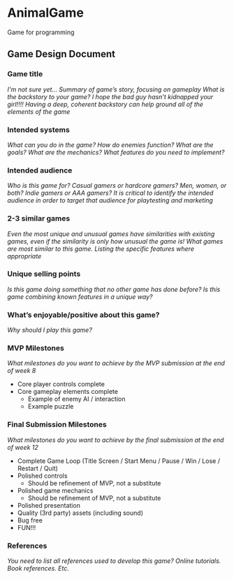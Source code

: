# AnimalGame
Game for programming

## Game Design Document

### Game title
_I'm not sure yet..._
_Summary of game’s story, focusing on gameplay_
_What is the backstory to your game?  I hope the bad guy hasn’t kidnapped your girl!!!!  Having a deep, coherent backstory can help ground all of the elements of the game_

### Intended systems
_What can you do in the game?  How do enemies function?  What are the goals?  What are the mechanics?  What features do you need to implement?_

### Intended audience
_Who is this game for?  Casual gamers or hardcore gamers?  Men, women, or both?  Indie gamers or AAA gamers?  It is critical to identify the intended audience in order to target that audience for playtesting and marketing_

### 2-3 similar games
_Even the most unique and unusual games have similarities with existing games, even if the similarity is only how unusual the game is!  What games are most similar to this game.  Listing the specific features where appropriate_

### Unique selling points
_Is this game doing something that no other game has done before?  Is this game combining known features in a unique way?_

### What’s enjoyable/positive about this game?
_Why should I play this game?_

### MVP Milestones
_What milestones do you want to achieve by the MVP submission at the end of week 8_
*	Core player controls complete
*	Core gameplay elements complete
    *	Example of enemy AI / interaction
    *	Example puzzle
 
### Final Submission Milestones
_What milestones do you want to achieve by the final submission at the end of week 12_
*	Complete Game Loop (Title Screen / Start Menu / Pause / Win / Lose / Restart / Quit)
*	Polished controls
    * Should be refinement of MVP, not a substitute
*	Polished game mechanics
    * Should be refinement of MVP, not a substitute
*	Polished presentation
*	Quality (3rd party) assets (including sound)
*	Bug free
*	FUN!!!

### References
_You need to list all references used to develop this game?  Online tutorials.  Book references.  Etc._
